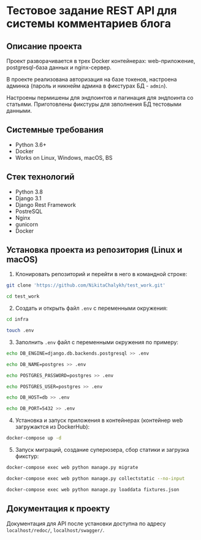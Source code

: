 Тестовое задание REST API для системы комментариев блога
=====

Описание проекта
----------
Проект разворачивается в трех Docker контейнерах: web-приложение, postgresql-база данных и nginx-сервер.

В проекте реализована авторизация на базе токенов, настроена админка (пароль и никнейм админа в фикстурах БД - ```admin```).

Настроены пермишены для эндпоинтов и пагинация для эндпоинта со статьями. Приготовлены фикстуры для звполнения БД тестовыми данными.

Системные требования
----------
* Python 3.6+
* Docker
* Works on Linux, Windows, macOS, BS

Стек технологий
----------
* Python 3.8
* Django 3.1
* Django Rest Framework
* PostreSQL
* Nginx
* gunicorn
* Docker

Установка проекта из репозитория (Linux и macOS)
----------
1. Клонировать репозиторий и перейти в него в командной строке:
```bash 
git clone 'https://github.com/NikitaChalykh/test_work.git'

cd test_work
```

2. Cоздать и открыть файл ```.env``` с переменными окружения:
```bash 
cd infra

touch .env
```

3. Заполнить ```.env``` файл с переменными окружения по примеру:
```bash 
echo DB_ENGINE=django.db.backends.postgresql >> .env

echo DB_NAME=postgres >> .env

echo POSTGRES_PASSWORD=postgres >> .env

echo POSTGRES_USER=postgres >> .env

echo DB_HOST=db >> .env

echo DB_PORT=5432 >> .env
```

4. Установка и запуск приложения в контейнерах (контейнер web загружактся из DockerHub):
```bash 
docker-compose up -d
```

5. Запуск миграций, создание суперюзера, сбор статики и загрузка фикстур:
```bash 
docker-compose exec web python manage.py migrate

docker-compose exec web python manage.py collectstatic --no-input 

docker-compose exec web python manage.py loaddata fixtures.json
```
Документация к проекту
----------
Документация для API после установки доступна по адресу ```localhost/redoc/```, ```localhost/swagger/```.
